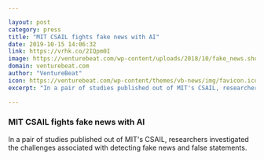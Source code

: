 ```yaml
---

layout: post
category: press
title: "MIT CSAIL fights fake news with AI"
date: 2019-10-15 14:06:32
link: https://vrhk.co/2IQpm0I
image: https://venturebeat.com/wp-content/uploads/2018/10/fake_news.shutterstock_559003162.jpg?w=1200&strip=all
domain: venturebeat.com
author: "VentureBeat"
icon: https://venturebeat.com/wp-content/themes/vb-news/img/favicon.ico
excerpt: "In a pair of studies published out of MIT's CSAIL, researchers investigated the challenges associated with detecting fake news and false statements."

---
```


### MIT CSAIL fights fake news with AI

In a pair of studies published out of MIT's CSAIL, researchers investigated the challenges associated with detecting fake news and false statements.